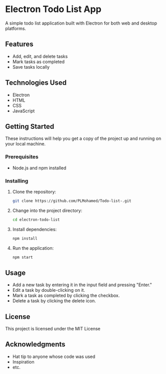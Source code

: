 # Electron Todo List App

A simple todo list application built with Electron for both web and desktop platforms.

## Features

- Add, edit, and delete tasks
- Mark tasks as completed
- Save tasks locally

## Technologies Used

- Electron
- HTML
- CSS
- JavaScript

## Getting Started

These instructions will help you get a copy of the project up and running on your local machine.

### Prerequisites

- Node.js and npm installed

### Installing

1. Clone the repository:

    ```bash
    git clone https://github.com/PLMohamed/Todo-list-.git
    ```

2. Change into the project directory:

    ```bash
    cd electron-todo-list
    ```

3. Install dependencies:

    ```bash
    npm install
    ```

4. Run the application:

    ```bash
    npm start
    ```

## Usage

- Add a new task by entering it in the input field and pressing "Enter."
- Edit a task by double-clicking on it.
- Mark a task as completed by clicking the checkbox.
- Delete a task by clicking the delete icon.

## License

This project is licensed under the MIT License 

## Acknowledgments

- Hat tip to anyone whose code was used
- Inspiration
- etc.

